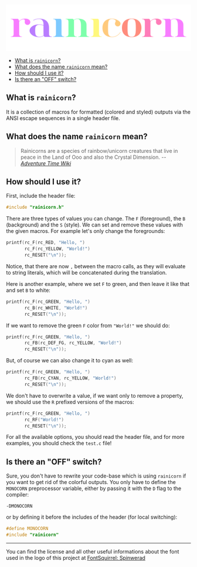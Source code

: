 ![rainicorn](logo.png?raw=true "logo")

- [What is `rainicorn`?](#what-is-rainicorn)
- [What does the name `rainicorn` mean?](#what-does-the-name-rainicorn-mean)
- [How should I use it?](#how-should-i-use-it)
- [Is there an "OFF" switch?](#is-there-an-off-switch)

What is `rainicorn`?
--------------------

It is a collection of macros for formatted (colored and styled) outputs via the
ANSI escape sequences in a single header file.



What does the name `rainicorn` mean?
------------------------------------

> Rainicorns are a species of rainbow/unicorn creatures that live in peace in
> the Land of Ooo and also the Crystal Dimension.
> *-- [Adventure Time Wiki](http://adventuretime.wikia.com/wiki/Rainicorns)*



How should I use it?
--------------------

First, include the header file:

```C
#include "rainicorn.h"
```

There are three types of values you can change. The `F` (foreground), the `B`
(background) and the `S` (style). We can set and remove these values with the
given macros. For example let's only change the foregrounds:

```C
printf(rc_F(rc_RED, "Hello, ")
       rc_F(rc_YELLOW, "World!")
       rc_RESET("\n"));
```

Notice, that there are now `,` between the macro calls, as they will evaluate to
string literals, which will be concatenated during the translation.

Here is another example, where we set `F` to green, and then leave it like that
and set `B` to white:

```C
printf(rc_F(rc_GREEN, "Hello, ")
       rc_B(rc_WHITE, "World!")
       rc_RESET("\n"));
```

If we want to remove the green `F` color from `"World!"` we should do:

```C
printf(rc_F(rc_GREEN, "Hello, ")
       rc_FB(rc_DEF_FG, rc_YELLOW, "World!")
       rc_RESET("\n"));
```

But, of course we can also change it to cyan as well:

```C
printf(rc_F(rc_GREEN, "Hello, ")
       rc_FB(rc_CYAN, rc_YELLOW, "World!")
       rc_RESET("\n"));
```

We don't have to overwrite a value, if we want only to remove a property, we
should use the `R` prefixed versions of the macros:

```C
printf(rc_F(rc_GREEN, "Hello, ")
       rc_RF("World!")
       rc_RESET("\n"));
```

For all the available options, you should read the header file, and for more
examples, you should check the `test.c` file!



Is there an "OFF" switch?
-------------------------

Sure, you don't have to rewrite your code-base which is using `rainicorn` if you
want to get rid of the colorful outputs. You only have to define the `MONOCORN`
preprocessor variable, either by passing it with the `D` flag to the compiler:

```
-DMONOCORN
```

or by defining it before the includes of the header (for local switching):

```C
#define MONOCORN
#include "rainicorn"
```


---

You can find the license and all other useful informations about the font used
in the logo of this project at
[FontSquirrel: Spinwerad](http://www.fontsquirrel.com/fonts/spinwerad)
